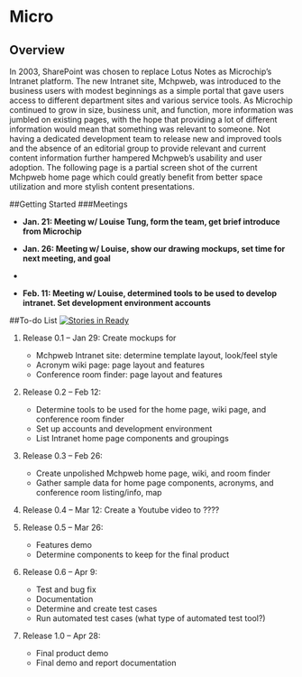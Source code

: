 
# Micro

## Overview
In 2003, SharePoint was chosen to replace Lotus Notes as Microchip’s Intranet platform. The new Intranet site, Mchpweb, was introduced to the business users with modest beginnings as a simple portal that gave users access to different department sites and various service tools. As Microchip continued to grow in size, business unit, and function, more information was jumbled on existing pages, with the hope that providing a lot of different information would mean that something was relevant to someone. Not having a dedicated development team to release new and improved tools and the absence of an editorial group to provide relevant and current content information further hampered Mchpweb’s usability and user adoption. The following page is a partial screen shot of the current Mchpweb home page which could greatly benefit from better space utilization and more stylish content presentations.

##Getting Started 
###Meetings

* **Jan. 21: Meeting w/ Louise Tung, form the team, get brief introduce from Microchip**
  
* **Jan. 26: Meeting w/ Louise, show our drawing mockups, set time for next meeting, and goal**
* 
* **Feb. 11: Meeting w/ Louise, determined tools to be used to develop intranet. Set development environment    accounts**

    
   
##To-do List [![Stories in Ready](https://badge.waffle.io/francisz2/micro.png?label=ready&title=Ready)](https://waffle.io/francisz2/micro)
1. Release 0.1 – Jan 29: Create mockups for 
    * Mchpweb Intranet site: determine template layout, look/feel style
    * Acronym wiki page: page layout and features
    * Conference room finder: page layout and features

2. Release 0.2 – Feb 12: 
    * Determine tools to be used for the home page, wiki page, and conference room finder 
    * Set up accounts and development environment 
    * List Intranet home page components and groupings 

3. Release 0.3 – Feb 26: 
    * Create unpolished Mchpweb home page, wiki, and room finder
    * Gather sample data for home page components, acronyms, and conference room listing/info, map 

4. Release 0.4 – Mar 12: Create a Youtube video to ???? 

5. Release 0.5 – Mar 26: 
    * Features demo
    * Determine components to keep for the final product

6. Release 0.6 – Apr 9: 
    * Test and bug fix
    * Documentation
    * Determine and create test cases
    * Run automated test cases (what type of automated test tool?) 

7. Release 1.0 – Apr 28:
    * Final product demo
    * Final demo and report documentation 
